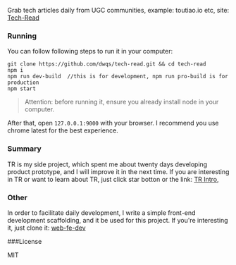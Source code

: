 Grab tech articles daily from UGC communities, example: toutiao.io etc, site: [Tech-Read](http://tech-read.ido321.com:8080/)

### Running

You can follow following steps to run it in your computer:

```
git clone https://github.com/dwqs/tech-read.git && cd tech-read
npm i
npm run dev-build  //this is for development, npm run pro-build is for production
npm start
```

>Attention: before running it, ensure you already install node in your computer.

After that, open `127.0.0.1:9000` with your browser. I recommend you use chrome latest for the best experience.

### Summary

TR is my side project, which spent me about twenty days developing product prototype, and I will improve it in the next time. If you are interesting in TR or want to learn about TR, just click star botton  or the link: [TR Intro](http://www.ido321.com/1674.html),

### Other

In order to facilitate daily development, I write a simple front-end development scaffolding, and it be used for this project. If you're interesting it, just clone it: [web-fe-dev](https://github.com/dwqs/web-fe-dev)

###License

MIT

